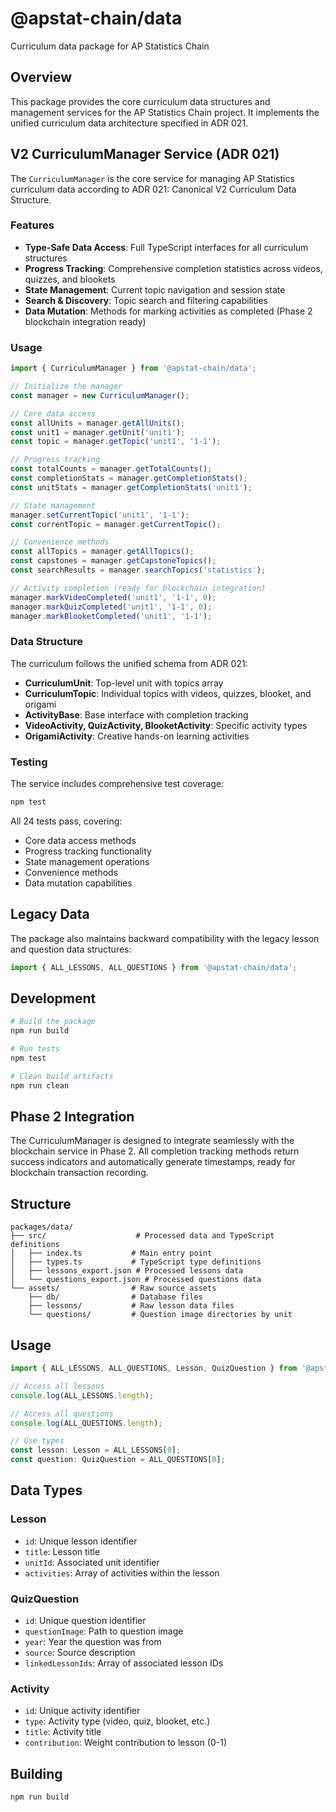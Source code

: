 # @apstat-chain/data

Curriculum data package for AP Statistics Chain

## Overview

This package provides the core curriculum data structures and management services for the AP Statistics Chain project. It implements the unified curriculum data architecture specified in ADR 021.

## V2 CurriculumManager Service (ADR 021)

The `CurriculumManager` is the core service for managing AP Statistics curriculum data according to ADR 021: Canonical V2 Curriculum Data Structure.

### Features

- **Type-Safe Data Access**: Full TypeScript interfaces for all curriculum structures
- **Progress Tracking**: Comprehensive completion statistics across videos, quizzes, and blookets
- **State Management**: Current topic navigation and session state
- **Search & Discovery**: Topic search and filtering capabilities
- **Data Mutation**: Methods for marking activities as completed (Phase 2 blockchain integration ready)

### Usage

```typescript
import { CurriculumManager } from '@apstat-chain/data';

// Initialize the manager
const manager = new CurriculumManager();

// Core data access
const allUnits = manager.getAllUnits();
const unit1 = manager.getUnit('unit1');
const topic = manager.getTopic('unit1', '1-1');

// Progress tracking
const totalCounts = manager.getTotalCounts();
const completionStats = manager.getCompletionStats();
const unitStats = manager.getCompletionStats('unit1');

// State management
manager.setCurrentTopic('unit1', '1-1');
const currentTopic = manager.getCurrentTopic();

// Convenience methods
const allTopics = manager.getAllTopics();
const capstones = manager.getCapstoneTopics();
const searchResults = manager.searchTopics('statistics');

// Activity completion (ready for blockchain integration)
manager.markVideoCompleted('unit1', '1-1', 0);
manager.markQuizCompleted('unit1', '1-1', 0);
manager.markBlooketCompleted('unit1', '1-1');
```

### Data Structure

The curriculum follows the unified schema from ADR 021:

- **CurriculumUnit**: Top-level unit with topics array
- **CurriculumTopic**: Individual topics with videos, quizzes, blooket, and origami
- **ActivityBase**: Base interface with completion tracking
- **VideoActivity, QuizActivity, BlooketActivity**: Specific activity types
- **OrigamiActivity**: Creative hands-on learning activities

### Testing

The service includes comprehensive test coverage:

```bash
npm test
```

All 24 tests pass, covering:
- Core data access methods
- Progress tracking functionality  
- State management operations
- Convenience methods
- Data mutation capabilities

## Legacy Data

The package also maintains backward compatibility with the legacy lesson and question data structures:

```typescript
import { ALL_LESSONS, ALL_QUESTIONS } from '@apstat-chain/data';
```

## Development

```bash
# Build the package
npm run build

# Run tests
npm test

# Clean build artifacts
npm run clean
```

## Phase 2 Integration

The CurriculumManager is designed to integrate seamlessly with the blockchain service in Phase 2. All completion tracking methods return success indicators and automatically generate timestamps, ready for blockchain transaction recording.

## Structure

```
packages/data/
├── src/                    # Processed data and TypeScript definitions
│   ├── index.ts           # Main entry point
│   ├── types.ts           # TypeScript type definitions
│   ├── lessons_export.json # Processed lessons data
│   └── questions_export.json # Processed questions data
└── assets/                # Raw source assets
    ├── db/                # Database files
    ├── lessons/           # Raw lesson data files
    └── questions/         # Question image directories by unit
```

## Usage

```typescript
import { ALL_LESSONS, ALL_QUESTIONS, Lesson, QuizQuestion } from '@apstat-chain/data';

// Access all lessons
console.log(ALL_LESSONS.length);

// Access all questions
console.log(ALL_QUESTIONS.length);

// Use types
const lesson: Lesson = ALL_LESSONS[0];
const question: QuizQuestion = ALL_QUESTIONS[0];
```

## Data Types

### Lesson
- `id`: Unique lesson identifier
- `title`: Lesson title
- `unitId`: Associated unit identifier
- `activities`: Array of activities within the lesson

### QuizQuestion
- `id`: Unique question identifier
- `questionImage`: Path to question image
- `year`: Year the question was from
- `source`: Source description
- `linkedLessonIds`: Array of associated lesson IDs

### Activity
- `id`: Unique activity identifier
- `type`: Activity type (video, quiz, blooket, etc.)
- `title`: Activity title
- `contribution`: Weight contribution to lesson (0-1)

## Building

```bash
npm run build
``` 
